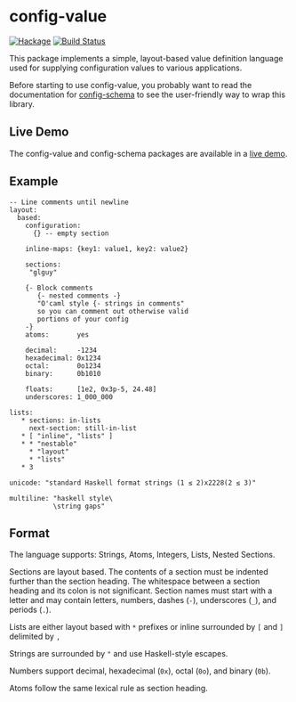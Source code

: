 # config-value

[![Hackage](https://img.shields.io/hackage/v/config-value.svg)](https://hackage.haskell.org/package/config-value) [![Build Status](https://api.travis-ci.com/glguy/config-value.svg)](http://travis-ci.org/glguy/config-value)

This package implements a simple, layout-based value definition language
used for supplying configuration values to various applications.

Before starting to use config-value, you probably want to read the documentation for [config-schema](https://github.com/glguy/config-schema) to see the user-friendly way to wrap this library.

Live Demo
--------

The config-value and config-schema packages are available in a [live demo](https://glguy.net/config-demo/).

Example
-------
```
-- Line comments until newline
layout:
  based:
    configuration:
      {} -- empty section

    inline-maps: {key1: value1, key2: value2}

    sections:
     "glguy"

    {- Block comments
       {- nested comments -}
       "O'caml style {- strings in comments"
       so you can comment out otherwise valid
       portions of your config
    -}
    atoms:       yes

    decimal:     -1234
    hexadecimal: 0x1234
    octal:       0o1234
    binary:      0b1010

    floats:      [1e2, 0x3p-5, 24.48]
    underscores: 1_000_000

lists:
   * sections: in-lists
     next-section: still-in-list
   * [ "inline", "lists" ]
   * * "nestable"
     * "layout"
     * "lists"
   * 3

unicode: "standard Haskell format strings (1 ≤ 2)x2228(2 ≤ 3)"

multiline: "haskell style\
           \string gaps"
```

Format
------

The language supports: Strings, Atoms, Integers, Lists, Nested Sections.

Sections are layout based. The contents of a section must be indented further than the section heading.
The whitespace between a section heading and its colon is not significant. Section names must start with
a letter and may contain letters, numbers, dashes (`-`), underscores (`_`), and periods (`.`).

Lists are either layout based with `*` prefixes or inline surrounded by `[` and `]` delimited by `,`

Strings are surrounded by `"` and use Haskell-style escapes.

Numbers support decimal, hexadecimal (`0x`), octal (`0o`), and binary (`0b`).

Atoms follow the same lexical rule as section heading.
